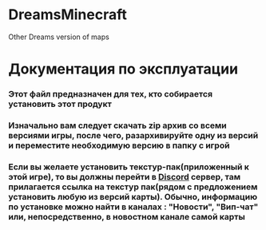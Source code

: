 # DreamsMinecraft
Other Dreams version of maps 
<h1>Документация по эксплуатации</h1>
<h3>Этот файл предназначен для тех, кто собирается установить этот продукт</h3>
<h3>Изначально вам следует скачать zip архив со всеми версиями игры, после чего, разархивируйте одну из версий и переместите необходимую версию в папку с игрой</h3>
<h3>Если вы желаете установить текстур-пак(приложенный к этой игре), то вы должны перейти в <a href="https://discord.gg/NUaYrXB2as">Discord</a> сервер, там прилагается ссылка на текстур пак(рядом с предложением установить любую из версий карты). Обычно, информацию по установке можно найти в каналах : "Новости", "Вип-чат" или, непосредственно, в новостном канале самой карты</h3>
